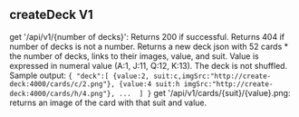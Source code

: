 createDeck V1
--------------

get '/api/v1/{number of decks}':
    Returns 200 if successful. Returns 404 if number of decks is not a number.  Returns a new deck json with 52 cards * the number of decks, links to their images, value, and suit. Value is expressed in numeral value (A:1, J:11, Q:12, K:13). The deck is not shuffled.
    Sample output:
    ```
        {
            "deck":[
                {value:2, suit:c,imgSrc:"http://create-deck:4000/cards/c/2.png"},
                {value:4 suit:h imgSrc:"http://create-deck:4000/cards/h/4.png"},
                ... 
            ]
        }
    ```
get '/api/v1/cards/{suit}/{value}.png:
    returns an image of the card with that suit and value.